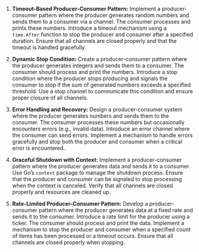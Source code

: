 1. **Timeout-Based Producer-Consumer Pattern:**
   Implement a producer-consumer pattern where the producer generates random numbers and sends them to a consumer via a channel. The consumer processes and prints these numbers. Introduce a timeout mechanism using a `time.After` function to stop the producer and consumer after a specified duration. Ensure that all channels are closed properly and that the timeout is handled gracefully.

2. **Dynamic Stop Condition:**
   Create a producer-consumer pattern where the producer generates integers and sends them to a consumer. The consumer should process and print the numbers. Introduce a stop condition where the producer stops producing and signals the consumer to stop if the sum of generated numbers exceeds a specified threshold. Use a stop channel to communicate this condition and ensure proper closure of all channels.

3. **Error Handling and Recovery:**
   Design a producer-consumer system where the producer generates numbers and sends them to the consumer. The consumer processes these numbers but occasionally encounters errors (e.g., invalid data). Introduce an error channel where the consumer can send errors. Implement a mechanism to handle errors gracefully and stop both the producer and consumer when a critical error is encountered.

4. **Graceful Shutdown with Context:**
   Implement a producer-consumer pattern where the producer generates data and sends it to a consumer. Use Go’s `context` package to manage the shutdown process. Ensure that the producer and consumer can be signaled to stop processing when the context is canceled. Verify that all channels are closed properly and resources are cleaned up.

5. **Rate-Limited Producer-Consumer Pattern:**
   Develop a producer-consumer pattern where the producer generates data at a fixed rate and sends it to the consumer. Introduce a rate limit for the producer using a ticker. The consumer should process and print the data. Implement a mechanism to stop the producer and consumer when a specified count of items has been processed or a timeout occurs. Ensure that all channels are closed properly when stopping.